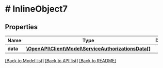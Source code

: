 # # InlineObject7

## Properties

Name | Type | Description | Notes
------------ | ------------- | ------------- | -------------
**data** | [**\OpenAPI\Client\Model\ServiceAuthorizationsData[]**](ServiceAuthorizationsData.md) |  | [optional]

[[Back to Model list]](../../README.md#models) [[Back to API list]](../../README.md#endpoints) [[Back to README]](../../README.md)
